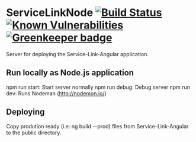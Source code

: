 # ServiceLinkNode [![Build Status](https://travis-ci.org/Service-Link/ServiceLinkNode.svg?branch=master)](https://travis-ci.org/Service-Link/ServiceLinkNode) [![Known Vulnerabilities](https://snyk.io/test/github/SudharakaP/ServiceLinkNode/badge.svg)](https://snyk.io/test/github/SudharakaP/ServiceLinkNode) [![Greenkeeper badge](https://badges.greenkeeper.io/SudharakaP/ServiceLinkNode.svg)](https://greenkeeper.io/)


Server for deploying the Service-Link-Angular application.

## Run locally as Node.js application

npm run start: Start server normally
npm run debug: Debug server
npm run dev: Runs Nodeman (http://nodemon.io/)

## Deploying

Copy prodution ready (i.e: ng build --prod) files from Service-Link-Angular to the public directory. 
